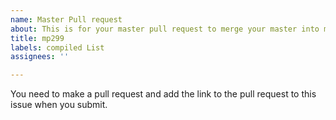 ```yaml
---
name: Master Pull request
about: This is for your master pull request to merge your master into mine.
title: mp299
labels: compiled List
assignees: ''

---
```


You need to make a pull request and add the link to the pull request to this issue when you submit.

